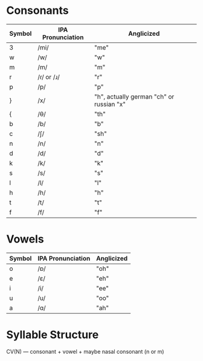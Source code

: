 # Consonants
| Symbol | IPA Pronunciation | Anglicized |
---------|-------------------|------------|
| 3 | /mi/ | "me" |
| w | /w/ | "w" |
| m | /m/ | "m" |
| r | /ɾ/ or /ɹ/ | "r" |
| p | /p/ | "p" |
| }	| /x/ | "h", actually german "ch" or russian "х" |
| {	| /θ/ | "th" |
| b | /b/ | "b" |
| c | /ʃ/ |	"sh" |
| n | /n/ | "n" |
| d | /d/ |	 "d" |
| k | /k/ |	 "k" |
| s | /s/ |	 "s" |
| l | /l/ |	 "l" |
| h | /h/ |	 "h" |
| t | /t/ |	 "t" |
| f | /f/ | "f" |

# Vowels
| Symbol | IPA Pronunciation | Anglicized |
|---------|-------------------|------------|
| o | /ɒ/ |	"oh" |
| e | /ε/ |	"eh" |
| i | /i/ |	"ee" |
| u | /u/ |	"oo" |
| a | /ɑ/ |	"ah" |

# Syllable Structure

CV(N) — consonant + vowel + maybe nasal consonant (n or m)
